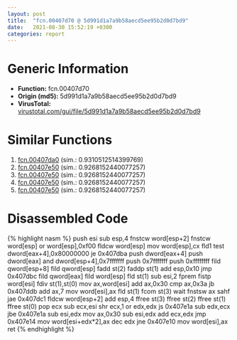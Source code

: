 ```yaml
---
layout: post
title:  "fcn.00407d70 @ 5d991d1a7a9b58aecd5ee95b2d0d7bd9"
date:   2021-08-30 15:52:19 +0300
categories: report
---
```


# Generic Information
- **Function:** fcn.00407d70
- **Origin (md5):** 5d991d1a7a9b58aecd5ee95b2d0d7bd9
- **VirusTotal:** [virustotal.com/gui/file/5d991d1a7a9b58aecd5ee95b2d0d7bd9][virustotal_ref]



# Similar Functions

1. [fcn.00407da0][similar_1_ref] (sim.: 0.9310512514399769)
2. [fcn.00407e50][similar_2_ref] (sim.: 0.9268152440077257)
3. [fcn.00407e50][similar_3_ref] (sim.: 0.9268152440077257)
4. [fcn.00407e50][similar_4_ref] (sim.: 0.9268152440077257)
5. [fcn.00407e50][similar_5_ref] (sim.: 0.9268152440077257)


# Disassembled Code

{% highlight nasm %}
push esi
sub esp,4
fnstcw word[esp+2]
fnstcw word[esp]
or word[esp],0xf00
fldcw word[esp]
mov word[esp],cx
fld1 
test dword[eax+4],0x80000000
je 0x407dba
push dword[eax+4]
push dword[eax]
and dword[esp+4],0x7fffffff
push 0x7fffffff
push 0xffffffff
fild qword[esp+8]
fild qword[esp]
fadd st(2)
faddp st(1)
add esp,0x10
jmp 0x407dbc
fild qword[eax]
fild word[esp]
fld st(1)
sub esi,2
fprem 
fistp word[esi]
fdiv st(1),st(0)
mov ax,word[esi]
add ax,0x30
cmp ax,0x3a
jb 0x407ddb
add ax,7
mov word[esi],ax
fld st(1)
fcom st(3)
wait 
fnstsw ax
sahf 
jae 0x407dc1
fldcw word[esp+2]
add esp,4
ffree st(3)
ffree st(2)
ffree st(1)
ffree st(0)
pop ecx
sub ecx,esi
shr ecx,1
or edx,edx
js 0x407e1a
sub edx,ecx
jbe 0x407e1a
sub esi,edx
mov ax,0x30
sub esi,edx
add ecx,edx
jmp 0x407e14
mov word[esi+edx*2],ax
dec edx
jne 0x407e10
mov word[esi],ax
ret 
{% endhighlight %}


[similar_1_ref]: /report/fcn.00407da0@2ba145d6678d721baeb8d825fab7c600
[similar_2_ref]: /report/fcn.00407e50@0ad8edd40a874a1aec993fe82d20aeec
[similar_3_ref]: /report/fcn.00407e50@5d991d1a7a9b58aecd5ee95b2d0d7bd9
[similar_4_ref]: /report/fcn.00407e50@c4f32fc9d3680d79e17e52694f7c500f
[similar_5_ref]: /report/fcn.00407e50@a8c51c88e2272f2397cc463a3ffa4544
[virustotal_ref]: https://www.virustotal.com/gui/file/5d991d1a7a9b58aecd5ee95b2d0d7bd9